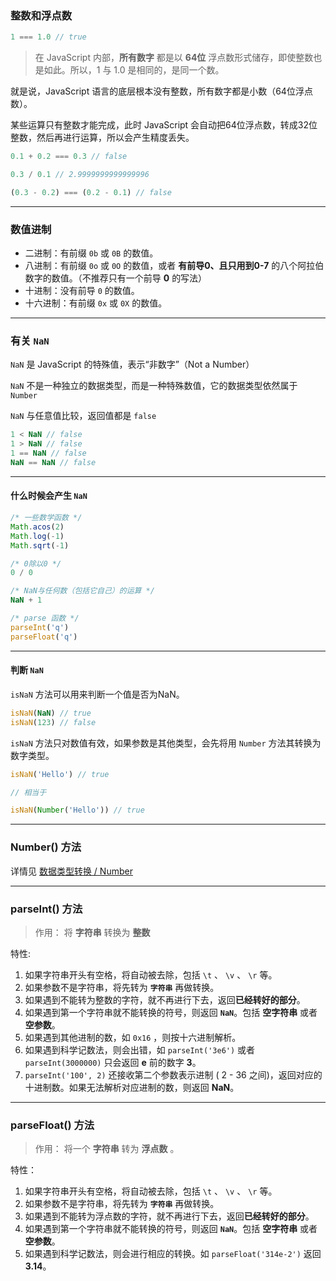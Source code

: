### 整数和浮点数

```JavaScript
1 === 1.0 // true
```

> 在 JavaScript 内部，**所有数字** 都是以 **64位** 浮点数形式储存，即使整数也是如此。所以，1 与 1.0 是相同的，是同一个数。

就是说，JavaScript 语言的底层根本没有整数，所有数字都是小数（64位浮点数）。

某些运算只有整数才能完成，此时 JavaScript 会自动把64位浮点数，转成32位整数，然后再进行运算，所以会产生精度丢失。

```JavaScript
0.1 + 0.2 === 0.3 // false

0.3 / 0.1 // 2.9999999999999996

(0.3 - 0.2) === (0.2 - 0.1) // false
```

---

### 数值进制

- 二进制：有前缀 `0b` 或 `0B` 的数值。
- 八进制：有前缀 `0o` 或 `0O` 的数值，或者 **有前导0、且只用到0-7** 的八个阿拉伯数字的数值。（不推荐只有一个前导 **0** 的写法）
- 十进制：没有前导 `0` 的数值。
- 十六进制：有前缀 `0x` 或 `0X` 的数值。

---

### 有关 `NaN`

`NaN` 是 JavaScript 的特殊值，表示“非数字”（Not a Number）

`NaN` 不是一种独立的数据类型，而是一种特殊数值，它的数据类型依然属于 `Number`

`NaN` 与任意值比较，返回值都是 `false`

```JavaScript
1 < NaN // false
1 > NaN // false
1 == NaN // false
NaN == NaN // false
```

---

#### 什么时候会产生 `NaN`

```JavaScript
/* 一些数学函数 */
Math.acos(2)
Math.log(-1)
Math.sqrt(-1)

/* 0除以0 */
0 / 0

/* NaN与任何数（包括它自己）的运算 */
NaN + 1

/* parse 函数 */
parseInt('q')
parseFloat('q')
```

---

#### 判断 `NaN`

`isNaN` 方法可以用来判断一个值是否为NaN。

```JavaScript
isNaN(NaN) // true
isNaN(123) // false
```

`isNaN` 方法只对数值有效，如果参数是其他类型，会先将用 `Number` 方法其转换为数字类型。

```JavaScript
isNaN('Hello') // true

// 相当于

isNaN(Number('Hello')) // true
```

---

### Number() 方法

详情见 [数据类型转换 / Number](https://github.com/LBinin/LearnJS/blob/master/%E8%AF%AD%E6%B3%95/%E6%95%B0%E6%8D%AE%E7%B1%BB%E5%9E%8B%E8%BD%AC%E6%8D%A2.md#1-number)

---

### parseInt() 方法

> 作用： 将 **字符串** 转换为 **整数**

特性:

1. 如果字符串开头有空格，将自动被去除，包括 `\t` 、 `\v` 、 `\r` 等。
1. 如果参数不是字符串，将先转为 **`字符串`** 再做转换。
1. 如果遇到不能转为整数的字符，就不再进行下去，返回**已经转好的部分**。
1. 如果遇到第一个字符串就不能转换的符号，则返回 **`NaN`**。包括 **空字符串** 或者 **空参数**。
1. 如果遇到其他进制的数，如  `0x16` ，则按十六进制解析。
1. 如果遇到科学记数法，则会出错，如 `parseInt('3e6')` 或者 `parseInt(3000000)` 只会返回 **e** 前的数字 **3**。
1. `parseInt('100', 2)` 还接收第二个参数表示进制 ( 2 - 36 之间)，返回对应的十进制数。如果无法解析对应进制的数，则返回 **NaN**。

---

### parseFloat() 方法

> 作用： 将一个 **字符串** 转为 **浮点数** 。

特性：

1. 如果字符串开头有空格，将自动被去除，包括 `\t` 、 `\v` 、 `\r` 等。
1. 如果参数不是字符串，将先转为 **`字符串`** 再做转换。
1. 如果遇到不能转为浮点数的字符，就不再进行下去，返回**已经转好的部分**。
1. 如果遇到第一个字符串就不能转换的符号，则返回 **`NaN`**。包括 **空字符串** 或者 **空参数**。
1. 如果遇到科学记数法，则会进行相应的转换。如 `parseFloat('314e-2')` 返回 **3.14**。